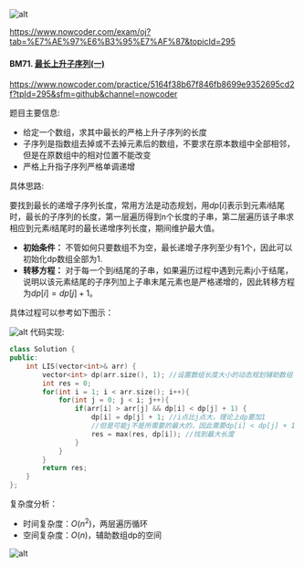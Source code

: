 ![alt](https://uploadfiles.nowcoder.com/bm/top101-head.jpg)

https://www.nowcoder.com/exam/oj?tab=%E7%AE%97%E6%B3%95%E7%AF%87&topicId=295

#### BM71. [最长上升子序列(一)](https://www.nowcoder.com/practice/5164f38b67f846fb8699e9352695cd2f?tpId=295&sfm=github&channel=nowcoder)

https://www.nowcoder.com/practice/5164f38b67f846fb8699e9352695cd2f?tpId=295&sfm=github&channel=nowcoder


题目主要信息:
- 给定一个数组，求其中最长的严格上升子序列的长度
- 子序列是指数组去掉或不去掉元素后的数组，不要求在原本数组中全部相邻，但是在原数组中的相对位置不能改变
- 严格上升指子序列严格单调递增

具体思路:

要找到最长的递增子序列长度，常用方法是动态规划，用$dp[i]$表示到元素$i$结尾时，最长的子序列的长度，第一层遍历得到n个长度的子串，第二层遍历该子串求相应到元素$i$结尾时的最长递增序列长度，期间维护最大值。

- **初始条件：** 不管如何只要数组不为空，最长递增子序列至少有1个，因此可以初始化dp数组全部为1.
- **转移方程：** 对于每一个到$i$结尾的子串，如果遍历过程中遇到元素j小于结尾，说明以该元素结尾的子序列加上子串末尾元素也是严格递增的，因此转移方程为$dp[i] = dp[j] + 1$。

具体过程可以参考如下图示：

![alt](https://uploadfiles.nowcoder.com/images/20220218/397721558_1645185126501/E86C643E2CD0E3FBCFED92B006AB9473)
代码实现:
```cpp
class Solution {
public:
    int LIS(vector<int>& arr) {
        vector<int> dp(arr.size(), 1); //设置数组长度大小的动态规划辅助数组
        int res = 0;
        for(int i = 1; i < arr.size(); i++){
            for(int j = 0; j < i; j++){
                if(arr[i] > arr[j] && dp[i] < dp[j] + 1) {
                    dp[i] = dp[j] + 1; //i点比j点大，理论上dp要加1
                    //但是可能j不是所需要的最大的，因此需要dp[i] < dp[j] + 1
                    res = max(res, dp[i]); //找到最大长度
                }
            }
        }
        return res;
    }
};
```

复杂度分析：
- 时间复杂度：$O(n^2)$，两层遍历循环
- 空间复杂度：$O(n)$，辅助数组dp的空间


![alt](https://uploadfiles.nowcoder.com/bm/top101-tail.jpg)